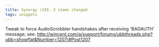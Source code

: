 ```yaml
---
title: Synergy r339, 2 items changed
tags: snippets
---
```


Tweak to force AudioScrobbler handshakes after receiving 'BADAUTH' message; see: http://wincent.com/a/support/forums/ubbthreads.php?ubb=showflat&Number=1207\#Post1207
